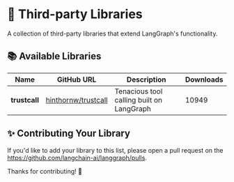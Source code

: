 # 🚀 Third-party Libraries

A collection of third-party libraries that extend LangGraph's functionality.

## 📚 Available Libraries

| Name | GitHub URL | Description | Downloads |
| --- | --- | --- | --- |
| **trustcall** | [hinthornw/trustcall](https://github.com/hinthornw/trustcall) | Tenacious tool calling built on LangGraph | 10949 |

## ✨ Contributing Your Library

If you'd like to add your library to this list, please open a pull request on the https://github.com/langchain-ai/langgraph/pulls.

Thanks for contributing! 🚀
